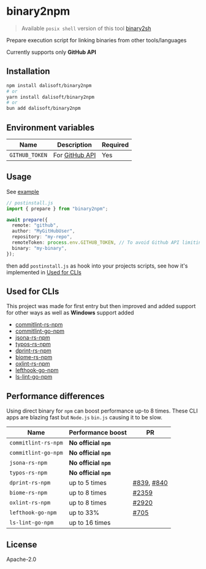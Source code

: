 # binary2npm

> Available `posix shell` version of this tool
> [binary2sh](https://github.com/dalisoft/binary2sh)

Prepare execution script for linking binaries from other tools/languages

Currently supports only **GitHub API**

## Installation

```sh
npm install dalisoft/binary2npm
# or
yarn install dalisoft/binary2npm
# or
bun add dalisoft/binary2npm
```

## Environment variables

| Name           | Description                                                                                     | Required |
| -------------- | ----------------------------------------------------------------------------------------------- | -------- |
| `GITHUB_TOKEN` | For [GitHub API](https://docs.github.com/rest/overview/resources-in-the-rest-api#rate-limiting) | Yes      |

## Usage

See [example](./examples/commitlint.js)

```ts
// postinstall.js
import { prepare } from "binary2npm";

await prepare({
  remote: "github",
  author: "MyGitHubUser",
  repository: "my-repo",
  remoteToken: process.env.GITHUB_TOKEN, // To avoid Github API limiting
  binary: "my-binary",
});
```

then add `postinstall.js` as hook into your projects scripts, see how it's implemented in [Used for CLIs](#used-for-clis)

## Used for CLIs

This project was made for first entry but then improved and added support for other ways as well as **Windows** support added

- [commitlint-rs-npm](https://github.com/dalisoft/commitlint-rs-npm)
- [commitlint-go-npm](https://github.com/dalisoft/commitlint-go-npm)
- [jsona-rs-npm](https://github.com/dalisoft/jsona-rs-npm)
- [typos-rs-npm](https://github.com/dalisoft/typos-rs-npm)
- [dprint-rs-npm](https://github.com/dalisoft/dprint-rs-npm)
- [biome-rs-npm](https://github.com/dalisoft/biome-rs-npm)
- [oxlint-rs-npm](https://github.com/dalisoft/oxlint-rs-npm)
- [lefthook-go-npm](https://github.com/dalisoft/lefthook-go-npm)
- [ls-lint-go-npm](https://github.com/dalisoft/ls-lint-go-npm)

## Performance differences

Using direct binary for `npm` can boost performance up-to 8 times.
These CLI apps are blazing fast but `Node.js` `bin.js` causing it to be slow.

| Name                | Performance boost     | PR                                                                                                   |
| ------------------- | --------------------- | ---------------------------------------------------------------------------------------------------- |
| `commitlint-rs-npm` | **No official `npm`** |                                                                                                      |
| `commitlint-go-npm` | **No official `npm`** |                                                                                                      |
| `jsona-rs-npm`      | **No official `npm`** |                                                                                                      |
| `typos-rs-npm`      | **No official `npm`** |                                                                                                      |
| `dprint-rs-npm`     | up to 5 times         | [#839](https://github.com/dprint/dprint/pull/839), [#840](https://github.com/dprint/dprint/pull/839) |
| `biome-rs-npm`      | up to 8 times         | [#2359](https://github.com/biomejs/biome/pull/2359)                                                  |
| `oxlint-rs-npm`     | up to 8 times         | [#2920](https://github.com/oxc-project/oxc/pull/2920)                                                |
| `lefthook-go-npm`   | up to 33%             | [#705](https://github.com/evilmartians/lefthook/pull/705)                                            |
| `ls-lint-go-npm`    | up to 16 times        |                                                                                                      |

## License

Apache-2.0
